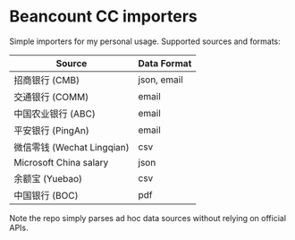 # Beancount CC importers

Simple importers for my personal usage. Supported sources and formats:

| Source | Data Format |
|--------|--------------|
| 招商银行 (CMB) | json, email |
| 交通银行 (COMM) | email |
| 中国农业银行 (ABC) | email |
| 平安银行 (PingAn)  | email |
| 微信零钱 (Wechat Lingqian) | csv |
| Microsoft China salary | json |
| 余额宝 (Yuebao) | csv |
| 中国银行 (BOC) | pdf |

Note the repo simply parses ad hoc data sources without relying on official APIs.
